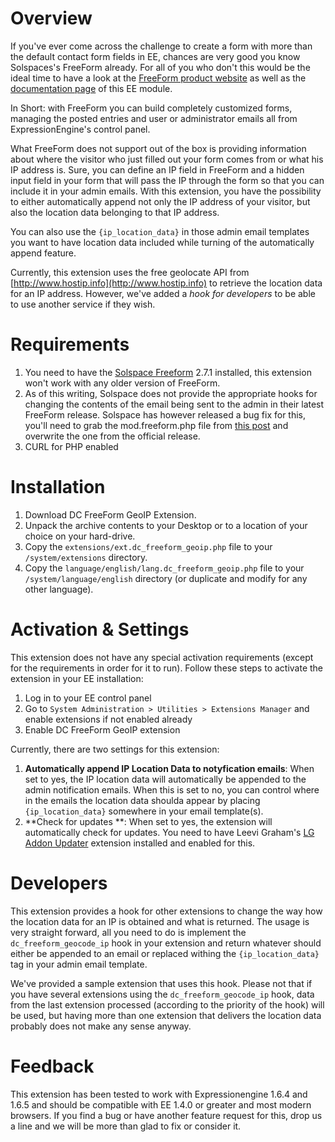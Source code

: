 Overview
========

If you've ever come across the challenge to create a form with more than the default contact form fields in EE, chances are very good you know Solspaces's FreeForm already. For all of you who don't this would be the ideal time to have a look at the [FreeForm product website](http://www.solspace.com/software/detail/freeform/) as well as the [documentation page](http://www.solspace.com/docs/c/Freeform/) of this EE module.

In Short: with FreeForm you can build completely customized forms, managing the posted entries and user or administrator emails all from ExpressionEngine's control panel.

What FreeForm does not support out of the box is providing information about where the visitor who just filled out your form comes from or what his IP address is. Sure, you can define an IP field in FreeForm and a hidden input field in your form that will pass the IP through the form so that you can include it in your admin emails. With this extension, you have the possibility to either automatically append not only the IP address of your visitor, but also the location data belonging to that IP address.

You can also use the `{ip_location_data}` in those admin email templates you want to have location data included while turning of the automatically append feature.

Currently, this extension uses the free geolocate API from [http://www.hostip.info](http://www.hostip.info) to retrieve the location data for an IP address. However, we've added a *hook for developers* to be able to use another service if they wish.

Requirements
============

1.  You need to have the [Solspace Freeform](http://www.solspace.com/software/detail/freeform/) 2.7.1 installed, this extension won't work with any older version of FreeForm.
2.  As of this writing, Solspace does not provide the appropriate hooks for changing the contents of the email being sent to the admin in their latest FreeForm release. Solspace has however released a bug fix for this, you'll need to grab the mod.freeform.php file from [this post](http://www.solspace.com/forums/viewthread/486/#7466) and overwrite the one from the official release.
3.  CURL for PHP enabled

Installation
============

1.  Download DC FreeForm GeoIP Extension.
2.  Unpack the archive contents to your Desktop or to a location of your choice on your hard-drive.
3.  Copy the `extensions/ext.dc_freeform_geoip.php` file to your `/system/extensions` directory.
4.  Copy the `language/english/lang.dc_freeform_geoip.php` file to your `/system/language/english` directory (or duplicate and modify for any other language).

Activation & Settings
=====================

This extension does not have any special activation requirements (except for the requirements in order for it to run). Follow these steps to activate the extension in your EE installation:

1.  Log in to your EE control panel
2.  Go to `System Administration > Utilities > Extensions Manager` and enable extensions if not enabled already
3.  Enable DC FreeForm GeoIP extension

Currently, there are two settings for this extension:

1.  **Automatically append IP Location Data to notyfication emails**: When set to yes, the IP location data will automatically be appended to the admin notification emails. When this is set to no, you can control where in the emails the location data shoulda appear by placing `{ip_location_data}` somewhere in your email template(s).
2.  **Check for updates **: When set to yes, the extension will automatically check for updates. You need to have Leevi Graham's [LG Addon Updater](http://leevigraham.com/cms-customisation/expressionengine/lg-addon-updater/) extension installed and enabled for this.

Developers
==========

This extension provides a hook for other extensions to change the way how the location data for an IP is obtained and what is returned. The usage is very straight forward, all you need to do is implement the `dc_freeform_geocode_ip` hook in your extension and return whatever should either be appended to an email or replaced withing the `{ip_location_data}` tag in your admin email template.

We've provided a sample extension that uses this hook. Please not that if you have several extensions using the `dc_freeform_geocode_ip` hook, data from the last extension processed (according to the priority of the hook) will be used, but having more than one extension that delivers the location data probably does not make any sense anyway.

Feedback
========

This extension has been tested to work with Expressionengine 1.6.4 and 1.6.5 and should be compatible with EE 1.4.0 or greater and most modern browsers. If you find a bug or have another feature request for this, drop us a line and we will be more than glad to fix or consider it.